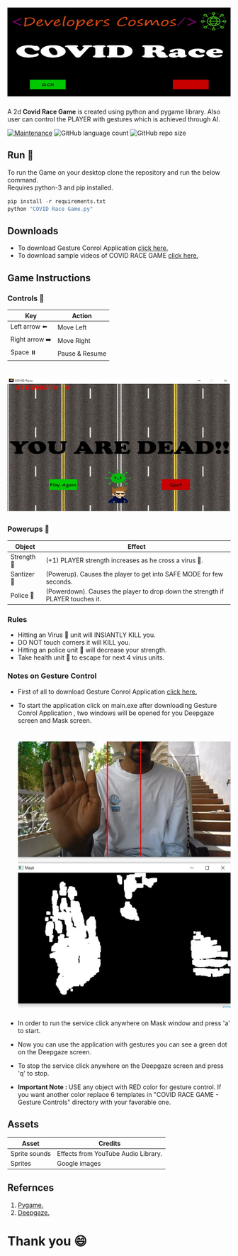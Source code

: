 # <img src="images/intro.JPG" height = "200px" width ="600px"/>

A 2d <b>Covid Race Game</b> is created using python and pygame library. Also user can control the PLAYER with gestures which is achieved through AI.

[![Maintenance](https://img.shields.io/badge/Maintained%3F-yes-green.svg)](https://github.com/developers-cosmos/COVID-Race-Game/graphs/commit-activity) ![GitHub language count](http://img.shields.io/github/languages/count/developers-cosmos/COVID-Race-Game) ![GitHub repo size](https://img.shields.io/github/repo-size/developers-cosmos/COVID-Race-Game)


## Run :runner:

To run the Game on your desktop clone the repository and run the below command.<br>
Requires python-3 and pip installed.

```python
pip install -r requirements.txt
python "COVID Race Game.py"
```
## Downloads

* To download Gesture Conrol Application [click here.](https://bit.ly/COVID-Race-Game-GestureControlAIapplication)
* To download sample videos of COVID RACE GAME [click here.](https://bit.ly/COVID-Race-Game-VideoDownload)


## Game Instructions

### Controls :game_die:

Key | Action
---|---
Left arrow  :arrow_left: | Move Left
Right arrow :arrow_right: | Move Right
Space ⏸️ | Pause & Resume

# <img src="images/dead.JPG" height = "300px" width ="600px"/>


### Powerups :tropical_drink:

Object | Effect
---|---
Strength 💪 | (+1) PLAYER strength increases as he cross a virus 🦠.
Santizer 🧴 | (Powerup). Causes the player to get into SAFE MODE for few seconds.
Police 👮 | (Powerdown). Causes the player to drop down the strength if PLAYER touches it.


### Rules

* Hitting an Virus 🦠 unit will INSIANTLY KILL you.
* DO NOT touch corners it will KILL you.
* Hitting an police unit 👮 will decrease your strength.
* Take health unit 🧴 to escape for next 4 virus units.


### Notes on Gesture Control

* First of all to download Gesture Conrol Application [click here.](https://bit.ly/COVID-Race-Game-GestureControlAIapplication)
* To start the application click on main.exe after downloading Gesture Conrol Application , two windows will be opened for you Deepgaze screen and Mask screen.
    # <img src="images/gesture.JPG" height = "600px" width ="600px"/>
* In order to run the service click anywhere on Mask window and press 'a' to start.
* Now you can use the application with gestures you can see a green dot on the Deepgaze screen.
* To stop the service click anywhere on the Deepgaze screen and press 'q' to stop.

* <b>Important Note : </b>USE any object with RED color for       gesture control. If you want another color replace 6 templates in "COVID RACE GAME - Gesture Controls" directory with your favorable one.

## Assets

Asset | Credits
---|---
Sprite sounds | Effects from YouTube Audio Library.
Sprites | Google images

## Refernces
 1. [Pygame.](https://realpython.com/pygame-a-primer/)
 2. [Deepgaze.](https://github.com/mpatacchiola/deepgaze)

# Thank you :smile:
